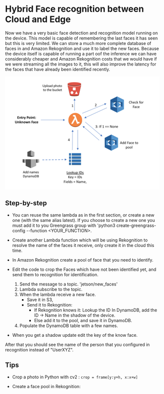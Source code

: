 # Hybrid Face recognition between Cloud and Edge

Now we have a very basic face detection and recognition model running on the device. This model is capable of remembering the last faces it has seen but this is very limited. We can store a much more complete database of faces in and Amazon Rekognition and use it to label the new faces. Because the device itself is capable of running a part oof the inference we can have considerably cheaper and Amazon Rekognition costs that we would have if we were streaming all the images to it, this will also improve the latency for the faces that have already been identified recently.

![Architecture][architecture]

[architecture]: ./static/architecture.png "Architecture"

## Step-by-step

- You can reuse the same lambda as in the first section, or create a new one (with the same alias latest). If you choose to create a new one you must add it to you Greengrass group with 'python3 create-greengrass-config --function <YOUR_FUNCTION>.

- Create another Lambda function which will be using Rekognition to resolve the name of the faces it receive, only create it in the cloud this time.

- In Amazon Rekognition create a pool of face that you need to identify.

- Edit the code to crop the Faces which have not been identified yet, and send them to recognition for identification.
    1. Send the message to a topic. 'jetson/new_faces'
    2. Lambda subscribe to the topic.
    3. When the lambda receive a new face.
        - Save it in S3,
        - Send it to Rekognition:
            - If Rekognition knows it: Lookup the ID In DynamoDB, add the ID -> Name in the shadow of the device.
            - Else add it to the pool, and save it in DynamoDB.
    4. Populate the DynamoDB table with a few names.

- When you get a shadow update edit the key of the know face.

After that you should see the name of the person that you configured in recognition instead of "UserXYZ".

## Tips

- Crop a photo in Python with cv2 : `crop = frame[y:y+h, x:x+w]`

- Create a face pool in Rekognition:
